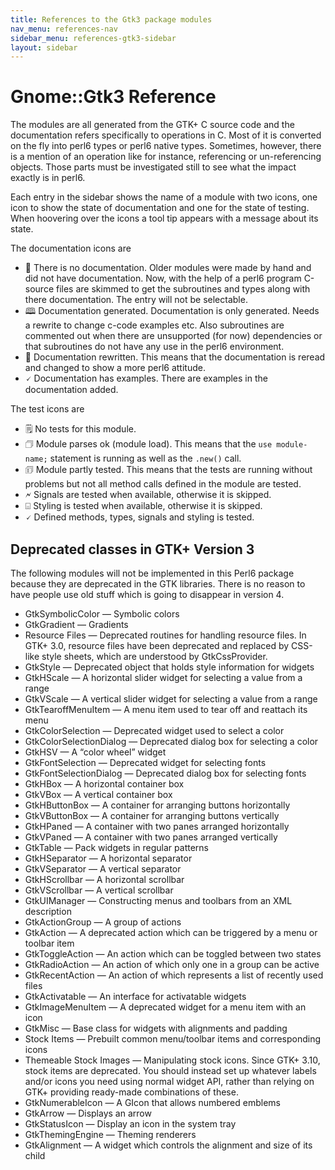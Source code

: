 ```yaml
---
title: References to the Gtk3 package modules
nav_menu: references-nav
sidebar_menu: references-gtk3-sidebar
layout: sidebar
---
```

# Gnome::Gtk3 Reference

The modules are all generated from the GTK+ C source code and the documentation refers specifically to operations in C. Most of it is converted on the fly into perl6 types or perl6 native types. Sometimes, however, there is a mention of an operation like for instance, referencing or un-referencing objects. Those parts must be investigated still to see what the impact exactly is in perl6.

Each entry in the sidebar shows the name of a module with two icons, one icon to show the state of documentation and one for the state of testing. When hoovering over the icons a tool tip appears with a message about its state.

The documentation icons are
* 📔 There is no documentation. Older modules were made by hand and did not have documentation. Now, with the help of a perl6 program C-source files are skimmed to get the subroutines and types along with there documentation. The entry will not be selectable.
* 🕮 Documentation generated. Documentation is only generated. Needs a rewrite to change c-code examples etc. Also subroutines are commented out when there are unsupported (for now) dependencies or that subroutines do not have any use in the perl6 environment.
* 📖 Documentation rewritten. This means that the documentation is reread and changed to show a more perl6 attitude.
* 🗸 Documentation has examples. There are examples in the documentation added.

The test icons are
* 🗒 No tests for this module.
* 🗇 Module parses ok (module load). This means that the `use module-name;` statement is running as well as the `.new()` call.
* 🗊 Module partly tested. This means that the tests are running without problems but not all method calls defined in the module are tested.
* 🗲 Signals are tested when available, otherwise it is skipped.
* ⌺ Styling is tested when available, otherwise it is skipped.
* 🗸 Defined methods, types, signals and styling is tested.

## Deprecated classes in GTK+ Version 3

The following modules will not be implemented in this Perl6 package because they are deprecated in the GTK libraries. There is no reason to have people use old stuff which is going to disappear in version 4.

* GtkSymbolicColor — Symbolic colors
* GtkGradient — Gradients
* Resource Files — Deprecated routines for handling resource files. In GTK+ 3.0, resource files have been deprecated and replaced by CSS-like style sheets, which are understood by GtkCssProvider.
* GtkStyle — Deprecated object that holds style information for widgets
* GtkHScale — A horizontal slider widget for selecting a value from a range
* GtkVScale — A vertical slider widget for selecting a value from a range
* GtkTearoffMenuItem — A menu item used to tear off and reattach its menu
* GtkColorSelection — Deprecated widget used to select a color
* GtkColorSelectionDialog — Deprecated dialog box for selecting a color
* GtkHSV — A “color wheel” widget
* GtkFontSelection — Deprecated widget for selecting fonts
* GtkFontSelectionDialog — Deprecated dialog box for selecting fonts
* GtkHBox — A horizontal container box
* GtkVBox — A vertical container box
* GtkHButtonBox — A container for arranging buttons horizontally
* GtkVButtonBox — A container for arranging buttons vertically
* GtkHPaned — A container with two panes arranged horizontally
* GtkVPaned — A container with two panes arranged vertically
* GtkTable — Pack widgets in regular patterns
* GtkHSeparator — A horizontal separator
* GtkVSeparator — A vertical separator
* GtkHScrollbar — A horizontal scrollbar
* GtkVScrollbar — A vertical scrollbar
* GtkUIManager — Constructing menus and toolbars from an XML description
* GtkActionGroup — A group of actions
* GtkAction — A deprecated action which can be triggered by a menu or toolbar item
* GtkToggleAction — An action which can be toggled between two states
* GtkRadioAction — An action of which only one in a group can be active
* GtkRecentAction — An action of which represents a list of recently used files
* GtkActivatable — An interface for activatable widgets
* GtkImageMenuItem — A deprecated widget for a menu item with an icon
* GtkMisc — Base class for widgets with alignments and padding
* Stock Items — Prebuilt common menu/toolbar items and corresponding icons
* Themeable Stock Images — Manipulating stock icons. Since GTK+ 3.10, stock items are deprecated. You should instead set up whatever labels and/or icons you need using normal widget API, rather than relying on GTK+ providing ready-made combinations of these.
* GtkNumerableIcon — A GIcon that allows numbered emblems
* GtkArrow — Displays an arrow
* GtkStatusIcon — Display an icon in the system tray
* GtkThemingEngine — Theming renderers
* GtkAlignment — A widget which controls the alignment and size of its child
